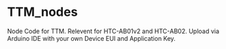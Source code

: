 # TTM_nodes
Node Code for TTM. Relevent for HTC-AB01v2 and HTC-AB02. 
Upload via Arduino IDE with your own Device EUI and Application Key.
